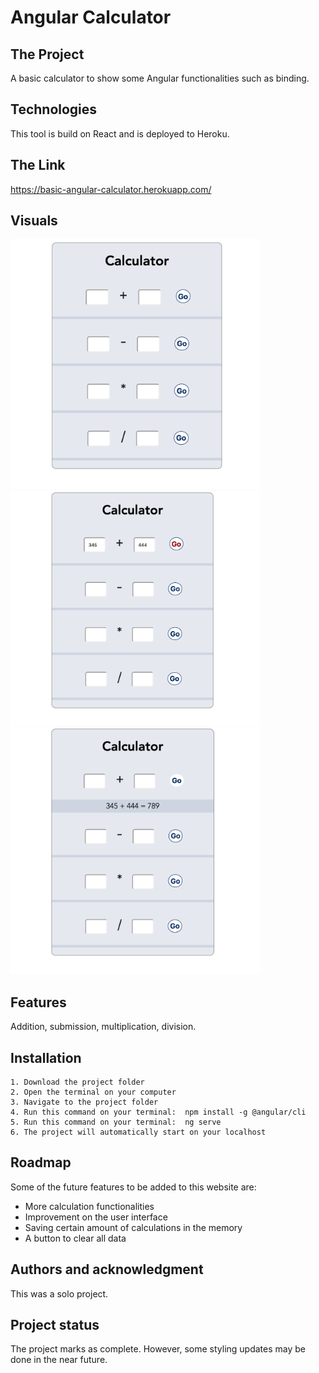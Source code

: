 # Angular Calculator

<h2>The Project</h2>

A basic calculator to show some Angular functionalities such as binding.

<h2>Technologies</h2>

This tool is build on React and is deployed to Heroku.


<h2>The Link</h2>

<a href="https://basic-angular-calculator.herokuapp.com/"> https://basic-angular-calculator.herokuapp.com/ </a>

<h2>Visuals</h2>

<img src="https://github.com/daryashokouhi/angular-calculator/blob/master/src/screenshot1.png" width="400px" /><img src="https://github.com/daryashokouhi/angular-calculator/blob/master/src/screenshot2.png" width="400px" /><img src="https://github.com/daryashokouhi/angular-calculator/blob/master/src/screenshot3.png" width="400px" />

<h2>Features</h2>

Addition, submission, multiplication, division. 


<h2>Installation</h2>

    1. Download the project folder
    2. Open the terminal on your computer
    3. Navigate to the project folder
    4. Run this command on your terminal:  npm install -g @angular/cli
    5. Run this command on your terminal:  ng serve
    6. The project will automatically start on your localhost


<h2>Roadmap</h2>
Some of the future features to be added to this website are:

<ul>
    <li>More calculation functionalities</li>
    <li>Improvement on the user interface</li>
    <li>Saving certain amount of calculations in the memory</li>
    <li>A button to clear all data</li>
</ul>


<h2>Authors and acknowledgment</h2>
This was a solo project.

<h2>Project status</h2>
The project marks as complete. However, some styling updates may be done in the near future.

